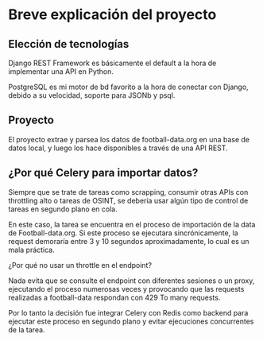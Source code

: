 # Breve explicación del proyecto

## Elección de tecnologías

Django REST Framework es básicamente el default a la hora de implementar una API en Python.

PostgreSQL es mi motor de bd favorito a la hora de conectar con Django, debido a su velocidad, soporte para JSONb y psql.

## Proyecto
El proyecto extrae y parsea los datos de football-data.org en una base de datos local, y luego los hace disponibles a través de una API REST.

## ¿Por qué Celery para importar datos?

Siempre que se trate de tareas como scrapping, consumir otras APIs con throttling alto o tareas de OSINT, se debería usar algún tipo de control de tareas en segundo plano en cola.

En este caso, la tarea se encuentra en el proceso de importación de la data de Football-data.org. Si este proceso se ejecutara sincrónicamente, la request demoraría entre 3 y 10 segundos aproximadamente, lo cual es un mala práctica.

¿Por qué no usar un throttle en el endpoint? 

Nada evita que se consulte el endpoint con diferentes sesiones o un proxy, ejecutando el proceso numerosas veces y provocando que las requests realizadas a football-data respondan con 429 To many requests.

Por lo tanto la decisión fue integrar Celery con Redis como backend para ejecutar este proceso en segundo plano y evitar ejecuciones concurrentes de la tarea.